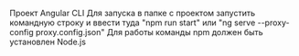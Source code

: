 Проект Angular CLI
Для запуска в папке с проектом запустить командную строку и ввести туда "npm run start" или "ng serve --proxy-config proxy.config.json"
Для работы команды npm должен быть установлен Node.js